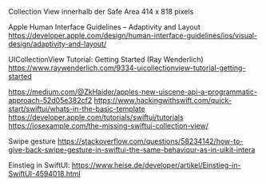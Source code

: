 Collection View innerhalb der Safe Area 414 x 818 pixels


Apple Human Interface Guidelines – Adaptivity and Layout
https://developer.apple.com/design/human-interface-guidelines/ios/visual-design/adaptivity-and-layout/

UICollectionView Tutorial: Getting Started (Ray Wenderlich)
https://www.raywenderlich.com/9334-uicollectionview-tutorial-getting-started

https://medium.com/@ZkHaider/apples-new-uiscene-api-a-programmatic-approach-52d05e382cf2
https://www.hackingwithswift.com/quick-start/swiftui/whats-in-the-basic-template
https://developer.apple.com/tutorials/swiftui/tutorials
https://iosexample.com/the-missing-swiftui-collection-view/

Swipe gesture
https://stackoverflow.com/questions/58234142/how-to-give-back-swipe-gesture-in-swiftui-the-same-behaviour-as-in-uikit-intera

Einstieg in SwiftUI: https://www.heise.de/developer/artikel/Einstieg-in-SwiftUI-4594018.html
